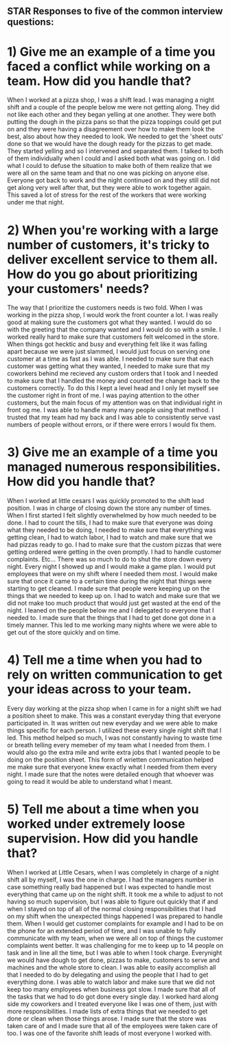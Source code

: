 ## STAR Responses to five of the common interview questions:


# 1) Give me an example of a time you faced a conflict while working on a team. How did you handle that?

When I worked at a pizza shop, I was a shift lead. I was managing a night shift and a couple of the people below me were not getting along. They did not like each other and they began yelling at one another. They were both putting the dough in the pizza pans so that the pizza toppings could get put on and they were having a disagreement over how to make them look the best, also about how they needed to look. We needed to get the 'sheet outs' done so that we would have the dough ready for the pizzas to get made. They started yelling and so I intervened and separated them. I talked to both of them individually when I could and I asked both what was going on. I did what I could to defuse the situation to make both of them realize that we were all on the same team and that no one was picking on anyone else. Everyone got back to work and the night continued on and they still did not get along very well after that, but they were able to work together again. This saved a lot of stress for the rest of the workers that were working under me that night.

# 2) When you're working with a large number of customers, it's tricky to deliver excellent service to them all. How do you go about prioritizing your customers' needs?

The way that I prioritize the customers needs is two fold. When I was working in the pizza shop, I would work the front counter a lot. I was really good at making sure the customers got what they wanted. I would do so with the greeting that the company wanted and I would do so with a smile. I worked really hard to make sure that customers felt welcomed in the store. When things got hecktic and busy and everything felt like it was falling apart because we were just slammed, I would just focus on serving one customer at a time as fast as I was able. I needed to make sure that each customer was getting what they wanted, I needed to make sure that my coworkers behind me recieved any custom orders that I took and I needed to make sure that I handled the money and counted the change back to the customers correctly. To do this I kept a level head and I only let myself see the customer right in front of me. I was paying attention to the other customers, but the main focus of my attention was on that individual right in front og me. I was able to handle many many people using that method. I trusted that my team had my back and I was able to consistently serve vast numbers of people without errors, or if there were errors I would fix them. 

# 3) Give me an example of a time you managed numerous responsibilities. How did you handle that?

When I worked at little cesars I was quickly promoted to the shift lead position. I was in charge of closing down the store any number of times. When I first started I felt slightly overwhelmed by how much needed to be done. I had to count the tills, I had to make sure that everyone was doing what they needed to be doing, I needed to make sure that everything was getting clean, I had to watch labor, I had to watch and make sure that we had pizzas ready to go. I had to make sure that the custom pizzas that were getting ordered were getting in the oven promptly. I had to handle customer complaints. Etc... There was so much to do to shut the store down every night. Every night I showed up and I would make a game plan. I would put employees that were on my shift where I needed them most. I would make sure that once it came to a certain time during the night that things were starting to get cleaned. I made sure that people were keeping up on the things that we needed to keep up on. I had to watch and make sure that we did not make too much product that would just get wasted at the end of the night. I leaned on the people below me and I delegated to everyone that I needed to. I made sure that the things that I had to get done got done in a timely manner. This led to me working many nights where we were able to get out of the store quickly and on time.

# 4) Tell me a time when you had to rely on written communication to get your ideas across to your team.

Every day working at the pizza shop when I came in for a night shift we had a position sheet to make. This was a constant everyday thing that everyone participated in. It was written out new everyday and we were able to make things specific for each person. I utilized these every single night shift that I led. This method helped so much, I was not constantly having to waste time or breath telling every memeber of my team what I needed from them. I would also go the extra mile and write extra jobs that I wanted people to be doing on the position sheet. This form of wrietten communication helped me make sure that everyone knew exactly what I needed from them every night. I made sure that the notes were detailed enough that whoever was going to read it would be able to understand what I meant.

# 5) Tell me about a time when you worked under extremely loose supervision. How did you handle that?

When I worked at Little Cesars, when I was completely in charge of a night shift all by myself, I was the one in charge. I had the managers number in case something really bad happened but I was expected to handle most everything that came up on the night shift. It took me a while to adjust to not having so much supervision, but I was able to figure out quickly that if and when I stayed on top of all of the normal closing responsibilities that I had on my shift when the unexpected things happened I was prepared to handle them. When I would get customer complaints for example and I had to be on the phone for an extended period of time, and I was unable to fully communicate with my team, when we were all on top of things the customer complaints went better. It was challenging for me to keep up to 14 people on task and in line all the time, but I was able to when I took charge. Everynight we would have dough to get done, pizzas to make, customers to serve and machines and the whole store to clean. I was able to easily accomplish all that I needed to do by delegating and using the people that I had to get everything done. I was able to watch labor and make sure that we did not keep too many employees when business got slow. I made sure that all of the tasks that we had to do got done every single day. I worked hard along side my coworkers and I treated everyone like I was one of them, just with more responsibilities. I made lists of extra things that we needed to get done or clean when those things arose. I made sure that the store was taken care of and I made sure that all of the employees were taken care of too. I was one of the favorite shift leads of most everyone I worked with. 
